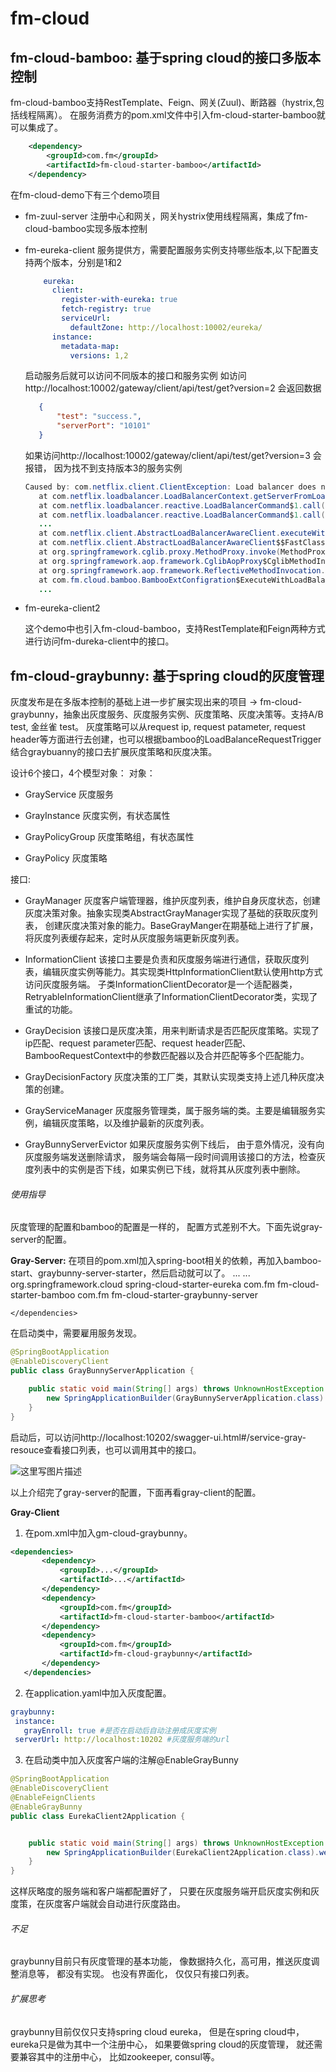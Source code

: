 # fm-cloud
## fm-cloud-bamboo: 基于spring cloud的接口多版本控制

fm-cloud-bamboo支持RestTemplate、Feign、网关(Zuul)、断路器（hystrix,包括线程隔离）。
在服务消费方的pom.xml文件中引入fm-cloud-starter-bamboo就可以集成了。

``` xml 
    <dependency>
        <groupId>com.fm</groupId>
        <artifactId>fm-cloud-starter-bamboo</artifactId>
    </dependency>
```

在fm-cloud-demo下有三个demo项目
 * fm-zuul-server 
    注册中心和网关，网关hystrix使用线程隔离，集成了fm-cloud-bamboo实现多版本控制
 
 * fm-eureka-client
    服务提供方，需要配置服务实例支持哪些版本,以下配置支持两个版本，分别是1和2
    ``` yaml
        eureka:
          client:
            register-with-eureka: true
            fetch-registry: true
            serviceUrl:
              defaultZone: http://localhost:10002/eureka/
          instance:
            metadata-map:
              versions: 1,2
    ```
    启动服务后就可以访问不同版本的接口和服务实例
    如访问http://localhost:10002/gateway/client/api/test/get?version=2
    会返回数据
     ``` json
        {
            "test": "success.",
            "serverPort": "10101"
        }
     ```
 
     如果访问http://localhost:10002/gateway/client/api/test/get?version=3
     会报错， 因为找不到支持版本3的服务实例
     ``` java
    Caused by: com.netflix.client.ClientException: Load balancer does not have available server for client: eureka-client
        at com.netflix.loadbalancer.LoadBalancerContext.getServerFromLoadBalancer(LoadBalancerContext.java:483) ~[ribbon-loadbalancer-2.2.2.jar:2.2.2]
        at com.netflix.loadbalancer.reactive.LoadBalancerCommand$1.call(LoadBalancerCommand.java:184) ~[ribbon-loadbalancer-2.2.2.jar:2.2.2]
        at com.netflix.loadbalancer.reactive.LoadBalancerCommand$1.call(LoadBalancerCommand.java:180) ~[ribbon-loadbalancer-2.2.2.jar:2.2.2]
        ...
        at com.netflix.client.AbstractLoadBalancerAwareClient.executeWithLoadBalancer(AbstractLoadBalancerAwareClient.java:117) ~[ribbon-loadbalancer-2.2.2.jar:2.2.2]
        at com.netflix.client.AbstractLoadBalancerAwareClient$$FastClassBySpringCGLIB$$c930f31.invoke(<generated>) ~[ribbon-loadbalancer-2.2.2.jar:2.2.2]
        at org.springframework.cglib.proxy.MethodProxy.invoke(MethodProxy.java:204) ~[spring-core-4.3.9.RELEASE.jar:4.3.9.RELEASE]
        at org.springframework.aop.framework.CglibAopProxy$CglibMethodInvocation.invokeJoinpoint(CglibAopProxy.java:738) ~[spring-aop-4.3.9.RELEASE.jar:4.3.9.RELEASE]
        at org.springframework.aop.framework.ReflectiveMethodInvocation.proceed(ReflectiveMethodInvocation.java:157) ~[spring-aop-4.3.9.RELEASE.jar:4.3.9.RELEASE]
        at com.fm.cloud.bamboo.BambooExtConfigration$ExecuteWithLoadBalancerMethodInterceptor.invoke(BambooExtConfigration.java:72) ~[classes/:na]
        ...
      ```
      
 * fm-eureka-client2 
    
    这个demo中也引入fm-cloud-bamboo，支持RestTemplate和Feign两种方式进行访问fm-dureka-client中的接口。
    
    
    
## fm-cloud-graybunny: 基于spring cloud的灰度管理
灰度发布是在多版本控制的基础上进一步扩展实现出来的项目 -> fm-cloud-graybunny，抽象出灰度服务、灰度服务实例、灰度策略、灰度决策等。支持A/B test, 金丝雀 test。 灰度策略可以从request ip, request patameter, request header等方面进行去创建，也可以根据bamboo的LoadBalanceRequestTrigger结合graybuanny的接口去扩展灰度策略和灰度决策。

设计6个接口，4个模型对象：
对象：
    
* GrayService
灰度服务
    
* GrayInstance
灰度实例，有状态属性

* GrayPolicyGroup
灰度策略组，有状态属性

* GrayPolicy
灰度策略


接口:

* GrayManager
灰度客户端管理器，维护灰度列表，维护自身灰度状态，创建灰度决策对象。抽象实现类AbstractGrayManager实现了基础的获取灰度列表， 创建灰度决策对象的能力。BaseGrayManger在期基础上进行了扩展，将灰度列表缓存起来，定时从灰度服务端更新灰度列表。

* InformationClient
该接口主要是负责和灰度服务端进行通信，获取灰度列表，编辑灰度实例等能力。其实现类HttpInformationClient默认使用http方式访问灰度服务端。
子类InformationClientDecorator是一个适配器类，RetryableInformationClient继承了InformationClientDecorator类，实现了重试的功能。
* GrayDecision
该接口是灰度决策，用来判断请求是否匹配灰度策略。实现了ip匹配、request parameter匹配、request header匹配、BambooRequestContext中的参数匹配器以及合并匹配等多个匹配能力。

* GrayDecisionFactory
灰度决策的工厂类，其默认实现类支持上述几种灰度决策的创建。

* GrayServiceManager
灰度服务管理类，属于服务端的类。主要是编辑服务实例，编辑灰度策略，以及维护最新的灰度列表。

* GrayBunnyServerEvictor
如果灰度服务实例下线后， 由于意外情况，没有向灰度服务端发送删除请求， 服务端会每隔一段时间调用该接口的方法，检查灰度列表中的实例是否下线，如果实例已下线，就将其从灰度列表中删除。

###### 使用指导
灰度管理的配置和bamboo的配置是一样的， 配置方式差别不大。下面先说gray-server的配置。

**Gray-Server:**
在项目的pom.xml加入spring-boot相关的依赖，再加入bamboo-start、graybunny-server-starter，然后启动就可以了。
<dependencies>
        <dependency>
            <groupId>...</groupId>
            <artifactId>...</artifactId>
        </dependency>
        <dependency>
            <groupId>org.springframework.cloud</groupId>
            <artifactId>spring-cloud-starter-eureka</artifactId>
        </dependency>
        <dependency>
            <groupId>com.fm</groupId>
            <artifactId>fm-cloud-starter-bamboo</artifactId>
        </dependency>
        <dependency>
            <groupId>com.fm</groupId>
            <artifactId>fm-cloud-starter-graybunny-server</artifactId>
        </dependency>

    </dependencies>

在启动类中，需要雇用服务发现。
``` java
@SpringBootApplication
@EnableDiscoveryClient
public class GrayBunnyServerApplication {

    public static void main(String[] args) throws UnknownHostException {
        new SpringApplicationBuilder(GrayBunnyServerApplication.class).web(true).run(args)
    }
}
```

启动后，可以访问http://localhost:10202/swagger-ui.html#/service-gray-resouce查看接口列表，也可以调用其中的接口。

![这里写图片描述](http://img.blog.csdn.net/20180123105938302?watermark/2/text/aHR0cDovL2Jsb2cuY3Nkbi5uZXQvTXJfcmFpbg==/font/5a6L5L2T/fontsize/400/fill/I0JBQkFCMA==/dissolve/70/gravity/SouthEast)

以上介绍完了gray-server的配置，下面再看gray-client的配置。

**Gray-Client**

 1. 在pom.xml中加入gm-cloud-graybunny。
 ``` xml
<dependencies>
        <dependency>
            <groupId>...</groupId>
            <artifactId>...</artifactId>
        </dependency>
        <dependency>
            <groupId>com.fm</groupId>
            <artifactId>fm-cloud-starter-bamboo</artifactId>
        </dependency>
        <dependency>
            <groupId>com.fm</groupId>
            <artifactId>fm-cloud-graybunny</artifactId>
        </dependency>
    </dependencies>
 ```
 
 2. 在application.yaml中加入灰度配置。
 ``` yaml
 graybunny:
  instance:
    grayEnroll: true #是否在启动后自动注册成灰度实例
  serverUrl: http://localhost:10202 #灰度服务端的url
 ```
 
 3. 在启动类中加入灰度客户端的注解@EnableGrayBunny
``` java
@SpringBootApplication
@EnableDiscoveryClient
@EnableFeignClients
@EnableGrayBunny
public class EurekaClient2Application {


    public static void main(String[] args) throws UnknownHostException {
        new SpringApplicationBuilder(EurekaClient2Application.class).web(true).run(args);
    }
}
```


这样灰略度的服务端和客户端都配置好了， 只要在灰度服务端开启灰度实例和灰度策，在灰度客户端就会自动进行灰度路由。

###### 不足
graybunny目前只有灰度管理的基本功能， 像数据持久化，高可用，推送灰度调整消息等， 都没有实现。 也没有界面化， 仅仅只有接口列表。


###### 扩展思考
graybunny目前仅仅只支持spring cloud eureka， 但是在spring cloud中，eureka只是做为其中一个注册中心， 如果要做spring cloud的灰度管理， 就还需要兼容其中的注册中心， 比如zookeeper, consul等。

